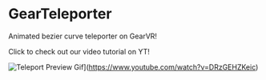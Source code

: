 # GearTeleporter
Animated bezier curve teleporter on GearVR!

Click to check out our video tutorial on YT!

![Teleport Preview Gif](https://img.youtube.com/vi/DRzGEHZKeic/0.jpg)](https://www.youtube.com/watch?v=DRzGEHZKeic)
